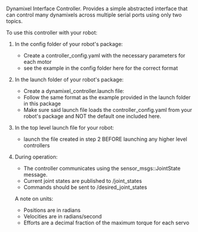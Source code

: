 
Dynamixel Interface Controller. Provides a simple abstracted interface that can control many dynamixels across multiple serial ports using only two topics.

To use this controller with your robot:

1. In the config folder of your robot's package:
	- Create a controller_config.yaml with the necessary parameters for each motor
	- see the example in the config folder here for the correct format

2. In the launch folder of your robot's package:
	- Create a dynamixel_controller.launch file:
	- Follow the same format as the example provided in the launch folder in this package
	- Make sure said launch file loads the controller_config.yaml from your robot's package and NOT the default one included here.

3. In the top level launch file for your robot:
	- launch the file created in step 2 BEFORE launching any higher level controllers

4. During operation:

	- The controller communicates using the sensor_msgs::JointState message.
	- Current joint states are published to /joint_states
	- Commands should be sent to /desired_joint_states

	A note on units:
	- Positions are in radians
	- Velocities are in radians/second
	- Efforts are a decimal fraction of the maximum torque for each servo